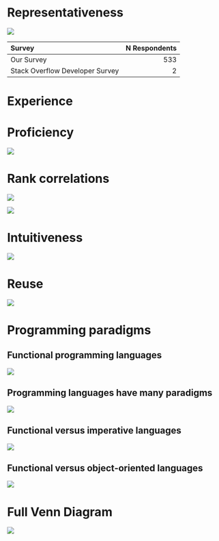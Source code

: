 Representativeness
==================

![](languages_files/figure-markdown_strict/representativeness-1.png)

<table>
<thead>
<tr class="header">
<th style="text-align: left;">Survey</th>
<th style="text-align: right;">N Respondents</th>
</tr>
</thead>
<tbody>
<tr class="odd">
<td style="text-align: left;">Our Survey</td>
<td style="text-align: right;">533</td>
</tr>
<tr class="even">
<td style="text-align: left;">Stack Overflow Developer Survey</td>
<td style="text-align: right;">2</td>
</tr>
</tbody>
</table>

Experience
==========

Proficiency
===========

![](languages_files/figure-markdown_strict/proficiency-1.png)

Rank correlations
=================

![](languages_files/figure-markdown_strict/correlations-1.png)

![](languages_files/figure-markdown_strict/experience-proficiency-correlation-1.png)

Intuitiveness
=============

![](languages_files/figure-markdown_strict/intuitiveness-1.png)

Reuse
=====

![](languages_files/figure-markdown_strict/reuse-1.png)

Programming paradigms
=====================

Functional programming languages
--------------------------------

![](languages_files/figure-markdown_strict/functional-languages-1.png)

Programming languages have many paradigms
-----------------------------------------

![](languages_files/figure-markdown_strict/python-paradigms-1.png)

Functional versus imperative languages
--------------------------------------

![](languages_files/figure-markdown_strict/functional-v-imperative-1.png)

Functional versus object-oriented languages
-------------------------------------------

![](languages_files/figure-markdown_strict/functional-v-object-oriented-1.png)

Full Venn Diagram
=================

![](languages_files/figure-markdown_strict/functional-v-object-v-imperative-1.png)
